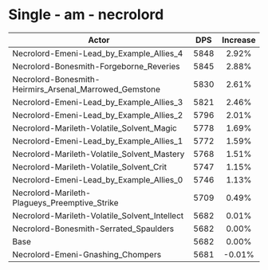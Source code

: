 # Single - am - necrolord
| Actor | DPS | Increase |
|---|:---:|:---:|
|Necrolord-Emeni-Lead_by_Example_Allies_4|5848|2.92%|
|Necrolord-Bonesmith-Forgeborne_Reveries|5845|2.88%|
|Necrolord-Bonesmith-Heirmirs_Arsenal_Marrowed_Gemstone|5830|2.61%|
|Necrolord-Emeni-Lead_by_Example_Allies_3|5821|2.46%|
|Necrolord-Emeni-Lead_by_Example_Allies_2|5796|2.01%|
|Necrolord-Marileth-Volatile_Solvent_Magic|5778|1.69%|
|Necrolord-Emeni-Lead_by_Example_Allies_1|5772|1.59%|
|Necrolord-Marileth-Volatile_Solvent_Mastery|5768|1.51%|
|Necrolord-Marileth-Volatile_Solvent_Crit|5747|1.15%|
|Necrolord-Emeni-Lead_by_Example_Allies_0|5746|1.13%|
|Necrolord-Marileth-Plagueys_Preemptive_Strike|5709|0.49%|
|Necrolord-Marileth-Volatile_Solvent_Intellect|5682|0.01%|
|Necrolord-Bonesmith-Serrated_Spaulders|5682|0.00%|
|Base|5682|0.00%|
|Necrolord-Emeni-Gnashing_Chompers|5681|-0.01%|
